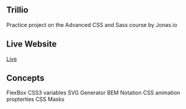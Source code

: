 ## Trillio

Practice project on the Advanced CSS and Sass course by Jonas.io

## Live Website

[Live](https://agasthian.github.io/Trillio-Practice/)

## Concepts

FlexBox
CSS3 variables
SVG Generator
BEM Notation
CSS animation propterties
CSS Masks
